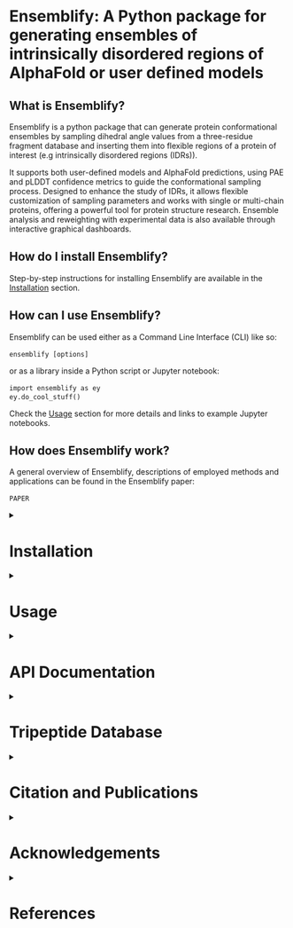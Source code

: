 <!-- [ Logo goes here] -->
# Ensemblify: A Python package for generating ensembles of intrinsically disordered regions of AlphaFold or user defined models

<!-- [Image with ensemble -> Graphical dashboard goes here] -->

## What is Ensemblify?

Ensemblify is a python package that can generate protein conformational ensembles by sampling dihedral angle values from a three-residue fragment database and inserting them into flexible regions of a protein of interest (e.g intrinsically disordered regions (IDRs)).

It supports both user-defined models and AlphaFold predictions, using PAE and pLDDT confidence metrics to guide the conformational sampling process. Designed to enhance the study of IDRs, it allows flexible customization of sampling parameters and works with single or multi-chain proteins, offering a powerful tool for protein structure research. Ensemble analysis and reweighting with experimental data is also available through interactive graphical dashboards.

## How do I install Ensemblify?
Step-by-step instructions for installing Ensemblify are available in the [Installation](#installation) section.

## How can I use Ensemblify?
Ensemblify can be used either as a Command Line Interface (CLI) like so:

    ensemblify [options]

or as a library inside a Python script or Jupyter notebook:

    import ensemblify as ey
    ey.do_cool_stuff()

Check the [Usage](#usage) section for more details and links to example Jupyter notebooks.

## How does Ensemblify work?
A general overview of Ensemblify, descriptions of employed methods and applications can be found in the Ensemblify paper:

    PAPER

<details><summary>

# Installation

</summary>    

## Ensemblify Python Package
It is heavily recommended to install the `ensemblify` Python package in a dedicated virtual environment.

You can create a new virtual environment using your favorite virtual environment manager. Examples shown will use `conda`. If you want to download `conda` you can do so through their [website](https://conda.io/projects/conda/en/latest/user-guide/install/index.html). We recommend [miniconda](https://docs.anaconda.com/miniconda/#quick-command-line-install), a free minimal installer for conda.

To install the `ensemblify` package, you can follow these commands:

1. Choose your current working directory where the `ensemblify` package will be installed. If you prefer, in your home directory you can create a new directory dedicated to the ensemblify installation and navigate into it by running:

    ```bash
    mkdir -p ~/ensemblify_installation
    cd ~/ensemblify_installation
    ```

2. Download and extract the `ensemblify` source code from this repository:

    ```bash
    wget https://github.com/npfernandes/ensemblify/archive/refs/heads/main.zip
    unzip main.zip
    ```

3. Create your `ensemblify_env` [Conda environment](https://docs.conda.io/projects/conda/en/latest/user-guide/tasks/manage-environments.html) with all of Ensemblify's python dependencies installed by using the provided [environment file](environment.yml) (recommended):

    ```bash
    conda env create -f ./ensemblify_main/environment.yml
    ```

    or by creating the environment and installing the necessary python packages directly (not recommended):

    ```bash
    conda env create --name ensemblify_env
    conda activate ensemblify_env
    conda install --channel=conda-forge biopython contact_map MDAnalysis mdtraj numpy pandas plotly pyyaml scikit-sklearn scipy tqdm
    pip install ray["default"]
    ```

4. Install the `ensemblify` python package into your newly created environment.

    ```bash
    conda activate ensemblify_env
    pip install -e .
    ```

<!-- You can create a new environment named `ensemblify_env`, download the ensemblify source code from this repository and install it in your `ensemblify_env` environment (along with all its python dependencies) by running:

    conda env create ensemblify_env
    conda activate ensemblify_env
    wget https://github.com/npfernandes/ensemblify/archive/refs/heads/main.zip
    unzip main.zip
    cd ensemblify-main
    pip install -e .

If you want to create a new `ensemblify_env` environment with Ensemblify and all its necessary python dependencies already installed you can use the provided conda environment file by running:

    wget https://raw.githubusercontent.com/npfernandes/ensemblify/main/environment.yml
    conda env create -f environment.yml -->

<!-- The `ensemblify_env` environment should be activated before installing Ensemblify in the usual manner:

    conda activate ensemblify_env    
    conda install ensemblify

Alternatively, Ensemblify is available via the Python Package Index:
    
    conda activate ensemblify_env   
    pip install ensemblify --upgrade -->

## Third Party Software
Each of Ensemblify's modules has different dependencies to third party software, so if you only plan on only using a certain module you do not have to install software required for others. The requirements are:

- `generation` module: [PyRosetta](#pyrosetta), [FASPR](#faspr) and [PULCHRA](#pulchra).

- `conversion` module: [GROMACS](#gromacs), [Pepsi-SAXS](#pepsi-saxs) and optionally [BIFT](#bift).

- `analysis` module: no third_party software required.

- `reweighting` module: no third_party software required.

### PyRosetta
PyRosetta is a Python-based interface to the powerful Rosetta molecular modeling suite [[1]](#ref1). Its functionalities are used and extended through Ensemblify in order to generate conformational ensembles. You can install it by following these commands:

1. Activate your `ensemblify_env` conda environment:

    ```bash
    conda activate ensemblify_env
    ```
    If you have not yet created it, check the [Ensemblify Python Package](#ensemblify-python-package) section.

2. Install the [`pyrosetta-installer`](https://pypi.org/project/pyrosetta-installer/) Python package, kindly provided by RosettaCommons, to aid in the `pyrosetta` installation:
    ```bash
    pip install pyrosetta-installer 
    ```

3. Use `pyrosetta-installer` to download (~ 1.6 GB) and install `pyrosetta` (note the distributed and serialization parameters):
    
    ```bash
    python -c 'import pyrosetta_installer; pyrosetta_installer.install_pyrosetta(distributed=True,serialization=True)'
    ```

4. To test your `pyrosetta` installation, you can type in a terminal:

    ```bash
    python -c 'import pyrosetta.distributed; pyrosetta.distributed.init()'
    ```

If this step does not produce a complaint or error, your installation has been successful.

Remember to re-activate the `ensemblify_env` conda environment each time you wish to run code that uses `pyrosetta`.

### FASPR

FASPR is an ultra-fast and accurate program for deterministic protein sidechain packing [[2]](#ref2). To compile the provided FASPR source-code, you can follow these commands:

For UNIX or Linux users:

1. Navigate to where the FASPR source code is located:

    ```bash
    cd ~/ensemblify_installation/ensemblify-main/src/ensemblify/third_party/FASPR-master/
    ```
<!-- cd $CONDA_PREFIX/lib/python3.10/ensemblify/third_party/FASPR-master/ -->

2. Compile the FASPR source code:

    ```bash
    g++ -O3 --fast-math -o FASPR src/*.cpp
    ```

3. If you are using a bash shell, you can register `faspr` as an alias for your FASPR executable by running:

    ```bash
    echo "alias faspr='$(realpath FASPR)'" >> ~/.bashrc
    source ~/.bashrc
    ```

For MacOS users:

1. Navigate to where the FASPR source code is located:

    ```bash
    cd ~/ensemblify_installation/ensemblify-main/src/ensemblify/third_party/FASPR-master/
    ```
<!-- cd $CONDA_PREFIX/lib/python3.10/ensemblify/third_party/FASPR-master/ -->

2. Compile the FASPR source code:

    ```bash
    g++ -03 -fast-math -o FASPR src/*.cpp
    ```

    or, if you get an error

    ```bash
    g++ -03 -o FASPR src/*.cpp
    ```

3. If you are using a bash shell, you can register `faspr` as an alias for your FASPR executable by running:

    ```bash
    echo "alias faspr='$(realpath FASPR)'" >> ~/.bashrc
    source ~/.bashrc
    ```

### PULCHRA
PULCHRA (PowerfUL CHain Restoration Algorithm) is a program for reconstructing full-atom protein models from reduced representations [[3]](#ref3). To compile the provided PULCHRA modified source-code, you can follow these commands:

1. Navigate to where the PULCHRA source code is located:

    ```bash
    cd ~/ensemblify_installation/ensemblify-main/src/ensemblify/third_party/pulchra-master/
    ```
<!-- cd $CONDA_PREFIX/lib/python3.10/ensemblify/third_party/pulchra-master/ -->

2. Compile the PULCHRA source code:

    ```bash
    cc -O3 -o pulchra pulchra_CHANGED.c pulchra_data.c -lm
    ```
    Some warnings will show up on your screen, this is normal and they can be ignored.

3. If you are using a bash shell, you can register `pulchra` as an alias for your PULCHRA executable by running:

    ```bash
    echo "alias pulchra='$(realpath pulchra)'" >> ~/.bashrc
    source ~/.bashrc
    ```

### GROMACS
GROMACS is a molecular dynamics package mainly designed for simulations of proteins, lipids, and nucleic acids [[4]](#ref4).
It comes with a large selection of flexible tools for trajectory analysis and the output formats are also supported by all major analysis and visualisation packages.

To download and compile the GROMACS source code from their [website](https://ftp.gromacs.org/gromacs/gromacs-2024.2.tar.gz) you can follow these commands:

1. Create and navigate into your desired GROMACS installation directory, for example:

    ```bash
    mkdir ~/GROMACS
    cd ~/GROMACS
    ```
<!-- mkdir $CONDA_PREFIX/lib/python3.10/ensemblify/third_party/GROMACS/ -->
<!-- cd $CONDA_PREFIX/lib/python3.10/ensemblify/third_party/GROMACS/ -->

2. Download the GROMACS source code from their website:

    ```bash
    wget -O gromacs-2024.2.tar.gz https://zenodo.org/records/11148655/files/gromacs-2024.2.tar.gz?download=1
    ```

3. Follow the [GROMACS installation instructions](https://manual.gromacs.org/documentation/current/install-guide/index.html) to compile the GROMACS source code (this could take a while):

    ```bash
    tar xfz gromacs-2024.2.tar.gz
    cd gromacs-2024.2
    mkdir build
    cd build
    cmake .. -DGMX_BUILD_OWN_FFTW=ON -DREGRESSIONTEST_DOWNLOAD=ON -j $(nproc)
    make
    make check
    sudo make install
    source /usr/local/gromacs/bin/GMXRC
    ```

The `gmx` command should already be registered as an alias for your GROMACS installation.

### PEPSI-SAXS
Pepsi-SAXS (Polynomial Expansions of Protein Structures and Interactions - SAXS) is an adaptive method for rapid and accurate computation of small-angle X-ray scattering (SAXS) profiles from atomistic protein models [[5]](#ref5).

To download the Pepsi-SAXS executable from their [website](https://team.inria.fr/nano-d/software/pepsi-saxs/) you can follow these commands:

For UNIX or Linux users:

1. Create and navigate into your desired Pepsi-SAXS installation directory, for example:

    ```bash
    mkdir ~/Pepsi-SAXS/
    cd ~/Pepsi-SAXS/
    ```
<!-- mkdir $CONDA_PREFIX/lib/python3.10/ensemblify/third_party/Pepsi-SAXS/Linux_3.0/ -->
<!-- cd $CONDA_PREFIX/lib/python3.10/ensemblify/third_party/Pepsi-SAXS/Linux_3.0/ -->

2. Download and extract the Pepsi-SAXS Linux executable:

    ```bash
    wget -O Pepsi-SAXS-Linux.zip https://files.inria.fr/NanoDFiles/Website/Software/Pepsi-SAXS/Linux/3.0/Pepsi-SAXS-Linux.zip
    unzip Pepsi-SAXS-Linux.zip
    ```

3. If you are using a bash shell, you can register `pepsi_saxs` as an alias for your Pepsi-SAXS executable by running:

    ```bash
    echo "alias pepsi_saxs='$(realpath Pepsi-SAXS)'" >> ~/.bashrc
    source ~/.bashrc
    ```

For MacOS users:

1. Create and navigate into your desired Pepsi-SAXS installation directory, for example:

    ```bash
    mkdir ~/Pepsi-SAXS/
    cd ~/Pepsi-SAXS/
    ```
<!-- mkdir $CONDA_PREFIX/lib/python3.10/ensemblify/third_party/Pepsi-SAXS/MacOS_2.6/ -->
<!-- cd $CONDA_PREFIX/lib/python3.10/ensemblify/third_party/Pepsi-SAXS/MacOS_2.6/ -->

2. Download and extract the Pepsi-SAXS MacOS executable:

    ```bash
    curl -O Pepsi-SAXS-MacOS.zip https://files.inria.fr/NanoDFiles/Website/Software/Pepsi-SAXS/MacOS/2.6/Pepsi-SAXS.zip
    unzip Pepsi-SAXS-MacOS.zip
    ```

3. If you are using a bash shell, you can register `pepsi_saxs` as an alias for your Pepsi-SAXS executable by running:

    ```bash
    echo "alias pepsi_saxs='$(realpath Pepsi-SAXS)'" >> ~/.bashrc
    source ~/.bashrc
    ```

### BIFT
Bayesian indirect Fourier transformation (BIFT) of small-angle experimental data allows for an estimation of parameters that describe the data [[6]](#ref6). Larsen *et al.* show in [[7]](#ref7) that BIFT can identify whether the experimental error in small-angle scattering data is over or underestimated. Here we use their implementation of this method to make this determination and scale the error values accordingly.

To compile the provided BIFT source code, you can follow these commands:

1. Navigate to where the BIFT source code is located:
    
    ```bash
    cd ~/ensemblify_installation/ensemblify-main/src/ensemblify/third_party/BIFT/
    ```
<!-- cd $CONDA_PREFIX/lib/python3.10/ensemblify/third_party/BIFT/ -->

2. Compile the BIFT source code:

    ```bash
    gfortran -march=native -O3 bift.f -o bift
    ```
    the `-march=native` flag may be replaced with `-m64` or `-m32`, and it may be necessary to include the `-static` flag depending on which system you are on.

3. If you are using a bash shell, you can register `bift` as an alias for your bift executable by running:

    ```bash
    echo "alias bift='$(realpath bift)'" >> ~/.bashrc
    source ~/.bashrc
    ```

</details>

<details>  
  <summary>
  
  # Usage
  
  </summary>

Ensemblify offers four different modules, all of which can be acessed either through the command line or from inside a Python script or Jupyter Notebook.

## The `generation` module
With the `generation` module, you can generate conformational ensembles for your protein of interest.

Before generating an ensemble, you must create a parameters file either through the provided [parameters form](https://github.com/npfernandes/ensemblify/releases/download/v0.0.1-downloads/parameters_form.html) or directly by editing the provided [parameters file template](https://github.com/npfernandes/ensemblify/blob/main/docs/assets/parameters_template.yaml). Check the [parameters file setup](#setting-up-your-parameters-file) section for more details.

To generate an ensemble, provide Ensemblify with the path to your parameters file.

Using the `ensemblify` command in a terminal:

    ensemblify -g -p parameters_file.yaml

Inside a Python script or Jupyter Notebook:

    import ensemblify as ey
    ey.generate_ensemble('parameters_file.yaml')

Check the [example notebooks](examples/README.md) for detailed instructions.

### Setting up your parameters file
An [.html form](https://github.com/npfernandes/ensemblify/blob/main/docs/assets/parameters_form.html) is provided to aid you in building your parameters file.
<details>  
  <summary><b>Parameters Form Preview</b></summary>

  ![alt text](docs/assets/parameters_form_preview.svg)
</details>
<br>

If you prefer to create your own parameters file from scratch, a [template file](https://github.com/npfernandes/ensemblify/blob/main/docs/assets/parameters_template.yaml) is also provided.

## The `conversion` module
With the `conversion` module, you can convert your generated .pdb structures into a .xtc trajectory file, enabling you to easily store and manipulate your conformational ensemble.

To convert your ensemble of .pdb structures to a trajectory .xtc format, provide the name for your created trajectory, the directory where the ensemble is stored and the directory where the trajectory file should be created.

Using the `ensemblify` command in a terminal:

    ensemblify -c trajectory_name -i ensemble_dir -o trajectory_dir

Inside a Python script or Jupyter Notebook:

    import ensemblify as ey
    ey.ensemble2traj('trajectory_name','ensemble_dir','trajectory_dir')

Check the [example notebooks](examples/README.md) for detailed instructions.

## The `analysis` module
With the `analysis` module, you can create an interactive graphical dashboard displaying structural information calculated from the conformational ensemble of your protein of interest.

To create an interactive graphical dashboard, provide the path to your ensemble in trajectory format, the path to your trajectory's topology file, the name you want to use for your protein and what structural metrics you want to calculate (by default, all available metrics are calculated).

Using the `ensemblify` command in a terminal:

    ensemblify -a trajectory.xtc topology.pdb trajectory_name

Inside a Python script or Jupyter Notebook:

    import ensemblify as ey
    ey.analyze_trajectory('trajectory.xtc','topology.pdb','trajectory_name')

Check the [example notebooks](examples/README.md) for detailed instructions.

## The `reweighting` module
With the `reweighting` module, you can use experimental SAXS data to reweigh your ensemble following the BME method described in https://github.com/KULL-Centre/BME.

@incollection{bottaro2020integrating,
title={Integrating molecular simulation and experimental data: a Bayesian/maximum entropy reweighting approach},
author={Bottaro, Sandro and Bengtsen, Tone and Lindorff-Larsen, Kresten},
booktitle={Structural Bioinformatics},
pages={219--240},
year={2020},
publisher={Springer}
}

Using the `ensemblify` command in a terminal:

    ensemblify -r trajectory.xtc topology.pdb trajectory_name experimental_SAXS_data.dat

Inside a Python script or Jupyter Notebook:

    import ensemblify as ey
    ey.reweigh_ensemble('trajectory.xtc','topology.pdb','trajectory_name','experimental_SAXS_data.dat')

Check the [example notebooks](examples/README.md) for detailed instructions.

</details>

<details>
  <summary>
    
  # API Documentation
    
  </summary>

Ensemblify's API documentation is available at https://ensemblify.readthedocs.io/en/latest/index.html.

</details>

<details>  
  <summary>
  
  # Tripeptide Database
  
  </summary>   

Ensemblify provides a three-residue fragment (tripeptide) database from which to sample dihedral angles. This database was created and made available by González-Delgado *et al.* and, as described in [[8]](#ref8), it was built by extracting dihedral angles from structures taken from the SCOPe [[9]](#ref9) [[10]](#ref10) 2.07 release, a curated database of high-resolution experimentally determined protein structures.
In total, 6,740,433 tripeptide dihedral angle values were extracted, making up the *all* dataset. A structurally filtered dataset, *coil*, was generated by removing tripeptides contained in α-helices or β-strands, reducing the number of tripeptide dihedral angle values to 3,141,877.

## Using your own database
Ensemblify can sample dihedral angles from any file in a supported format (currently .parquet, .pkl or .csv), structured according to [Database Structure](#database-structure). Tripeptide sampling mode will only work if a tripeptide database is provided. However, single residue sampling mode will work even when you provide a tripeptide database.

### Database Structure

#### Tripeptide Database
Your database must contain at least 10 columns: 9 containing the Phi, Psi and Omega angles for each residue of the triplet (**in radians**) and 1 with the string identification of the fragment they make up. Any additional columns will be ignored.

| FRAG | OMG1 | PHI1 | PSI1 | OMG2 | PHI2 | PSI2 | OMG3 | PHI3 | PSI3 |
| :---: | :---: | :---: | :---: |  :---: |  :---: |  :---: |  :---: |  :---: |  :---: |
| AAA | 3.136433 | -1.696219 | 1.100253 | -3.140388 | -2.765840 | 2.675006 | 3.140606 | -2.006085 | 2.063136 |
| ... | ... | ... | ... | ... | ... | ... | ... | ... | ... |
| VYV | -3.135116 | -2.503945 | -0.949731 | -3.119968 | 1.407456 | 1.979130 | -3.112883 | -2.592680 | 2.573798 |

#### Single Residue Database
Your database must contain at least 4 columns: 3 containing the Phi, Psi and Omega angles for each residue (**in radians**)  and 1 with the string identification of the residue. Any additional columns will be ignored. Note the '2' suffix in the column names which help with compatibility between single residue and tripeptide sampling modes.

| FRAG | OMG2 | PHI2 | PSI2 |
| :---: | :---: | :---: | :---: |
| A | -3.140388 | -2.765840 | 2.675006 |
| ... | ... | ... | ... |
| Y | -3.119968 | 1.407456 | 1.979130 |

</details>

<details>  
  <summary>
  
  # Citation and Publications
  
  </summary>

If you use Ensemblify, please cite its original publication:

    PUB

</details>

<details>  
  <summary>
  
  # Acknowledgements
  
  </summary> 

We would like to thank the DeepMind team for developing AlphaFold.
We would also like to thank the team at the Juan Cortés lab in the LAAS-CNRS institute for creating the tripeptide database used in the development of this tool. Check out their work at https://moma.laas.fr/.

</details>

<details>  
  <summary>
  
  # References
  
  </summary>    

<a id="ref1">[1]</a> S. Chaudhury, S. Lyskov and J. J. Gray, "PyRosetta: a script-based interface for implementing molecular modeling algorithms using Rosetta," *Bioinformatics*, vol. 26, no. 5, pp. 689-691, Mar. 2010 [[Link](https://doi.org/10.1093/bioinformatics/btq007)]

<a id="ref2">[2]</a> X. Huang, R. Pearce and Y. Zhang, "FASPR: an open-source tool for fast and accurate protein side-chain packing," *Bioinformatics*, vol. 36, no. 12, pp. 3758-3765, Jun. 2020 [[Link](https://doi.org/10.1093/bioinformatics/btaa234)]

<a id="ref3">[3]</a> P. Rotkiewicz and J. Skolnick, "Fast procedure for reconstruction of full-atom protein models from reduced representations," *Journal of Computational Chemistry*, vol. 29, no. 9, pp. 1460-1465, Jul. 2008 [[Link](https://doi.org/10.1002/jcc.20906)] 

<a id="ref4">[4]</a> S. Pronk, S. Páll, R. Schulz, P. Larsson, P. Bjelkmar, R. Apostolov, M.R. Shirts, and J.C. Smith et al., “GROMACS 4.5: A high-throughput and highly parallel open source molecular simulation toolkit,” *Bioinformatics*, vol. 29, no. 7, pp. 845–854 2013 [[Link](https://doi.org/10.1093/bioinformatics/btt055)].

<a id="ref5">[5]</a> S. Grudinin, M. Garkavenko and A. Kazennov, "Pepsi-SAXS: an adaptive method for rapid and accurate computation of small-angle X-ray scattering profiles," *Structural Biology*, vol. 73, no. 5, pp. 449-464, May 2017 [[Link](https://doi.org/10.1107/S2059798317005745)]

<a id="ref6">[6]</a> B. Vestergaard and S. Hansen, "Application of Bayesian analysis to indirect Fourier transformation in small-angle scattering," *Journal of Applied Crystallography*, vol. 39, no. 6, pp. 797-804, Dec. 2006 [[Link](https://doi.org/10.1107/S0021889806035291)] 

<a id="ref7">[7]</a> A. H. Larsen and M. C. Pedersen, "Experimental noise in small-angle scattering can be assessed using the Bayesian indirect Fourier transformation," *Journal of Applied Crystallography*, vol. 54, no. 5, pp. 1281-1289, Oct. 2021 [[Link](https://doi.org/10.1107/S1600576721006877)]

<a id="ref8">[8]</a> J. González-Delgado , P. Bernadó , P. Neuvial and J. Cortés, "Statistical proofs of the interdependence between nearest neighbor effects on polypeptide backbone conformations," *Journal of Structural Biology*, vol. 214, no. 4, p. 107907, Dec. 2022 [[Link](https://doi.org/10.1016/j.jsb.2022.107907)]

<a id="ref9">[9]</a> N. K. Fox, S. E. Brenner and J. M. Chandonia, "SCOPe: Structural Classification of Proteins—extended, integrating SCOP and ASTRAL data and classification of new structures," *Nucleic Acids Research*, vol. 42, no. D1, pp. D304-D309, Jan. 2014 [[Link](https://doi.org/10.1093/nar/gkt1240)] 

<a id="ref10">[10]</a> J. M. Chandonia, N. K. Fox and S. E. Brenner, "SCOPe: classification of large macromolecular structures in the structural classification of proteins—extended database," *Nucleic Acids Research*, vol. 47, no. D1, pp. D475–D481, Jan. 2019 [[Link](https://doi.org/10.1093/nar/gky1134)]

<!-- [9] A. Estaña, N. Sibille, E. Delaforge, M. Vaisset, J. Cortés and P. Bernadó, "Realistic Ensemble Models of Intrinsically Disordered Proteins Using a Structure-Encoding Coil Database," *Structure* vol.27, no.2, pp. 381-391.e2, Feb. 2019 [[Link](https://doi.org/10.1016/j.str.2018.10.016)] -->

<!-- [10] J. M. Chandonia, L. Guan, S. Lin, C. Yu, N. K. Fox and S. E. Brenner, "SCOPe: Improvements to the Structural Classification of Proteins—extended Database to facilitate Variant Interpretation and Machine Learning," *Nucleic Acids Research*, vol. 50, no. D1, pp. D553–D559, Jan. 2022 [[Link](https://doi.org/10.1093/nar/gkab1054)] -->

</details>